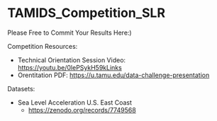 # TAMIDS_Competition_SLR
Please Free to Commit Your Results Here:) 

Competition Resources: 
* Technical Orientation Session Video: https://youtu.be/0lePSykH59kLinks
* Orentitation PDF: https://u.tamu.edu/data-challenge-presentation

Datasets: 
* Sea Level Acceleration U.S. East Coast
  * https://zenodo.org/records/7749568
